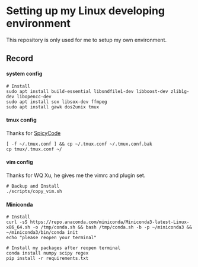 # Setting up my Linux developing environment

This repository is only used for me to setup my own environment.

## Record

#### system config
```
# Install
sudo apt install build-essential libsndfile1-dev libboost-dev zlib1g-dev libopencc-dev
sudo apt install sox libsox-dev ffmpeg
sudo apt install gawk dos2unix tmux
```

#### tmux config

Thanks for [SpicyCode](https://gist.github.com/spicycode/1229612)

```
[ -f ~/.tmux.conf ] && cp ~/.tmux.conf ~/.tmux.conf.bak
cp tmux/.tmux.conf ~/
```

#### vim config

Thanks for WQ Xu, he gives me the vimrc and plugin set.

```
# Backup and Install
./scripts/copy_vim.sh
```

#### Miniconda

```
# Install
curl -sS https://repo.anaconda.com/miniconda/Miniconda3-latest-Linux-x86_64.sh -o /tmp/conda.sh && bash /tmp/conda.sh -b -p ~/miniconda3 && ~/miniconda3/bin/conda init
echo "please reopen your terminal"

# Install my packages after reopen terminal
conda install numpy scipy regex
pip install -r requirements.txt
```
